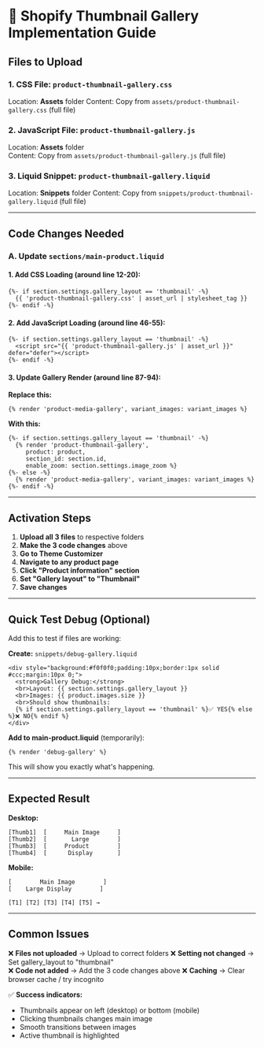 # 🚀 Shopify Thumbnail Gallery Implementation Guide

## Files to Upload

### 1. **CSS File: `product-thumbnail-gallery.css`**
Location: **Assets** folder
Content: Copy from `assets/product-thumbnail-gallery.css` (full file)

### 2. **JavaScript File: `product-thumbnail-gallery.js`**
Location: **Assets** folder  
Content: Copy from `assets/product-thumbnail-gallery.js` (full file)

### 3. **Liquid Snippet: `product-thumbnail-gallery.liquid`**
Location: **Snippets** folder
Content: Copy from `snippets/product-thumbnail-gallery.liquid` (full file)

---

## Code Changes Needed

### **A. Update `sections/main-product.liquid`**

#### 1. Add CSS Loading (around line 12-20):
```liquid
{%- if section.settings.gallery_layout == 'thumbnail' -%}
  {{ 'product-thumbnail-gallery.css' | asset_url | stylesheet_tag }}
{%- endif -%}
```

#### 2. Add JavaScript Loading (around line 46-55):
```liquid
{%- if section.settings.gallery_layout == 'thumbnail' -%}
  <script src="{{ 'product-thumbnail-gallery.js' | asset_url }}" defer="defer"></script>
{%- endif -%}
```

#### 3. Update Gallery Render (around line 87-94):

**Replace this:**
```liquid
{% render 'product-media-gallery', variant_images: variant_images %}
```

**With this:**
```liquid
{%- if section.settings.gallery_layout == 'thumbnail' -%}
  {% render 'product-thumbnail-gallery', 
     product: product, 
     section_id: section.id,
     enable_zoom: section.settings.image_zoom %}
{%- else -%}
  {% render 'product-media-gallery', variant_images: variant_images %}
{%- endif -%}
```

---

## Activation Steps

1. **Upload all 3 files** to respective folders
2. **Make the 3 code changes** above
3. **Go to Theme Customizer**
4. **Navigate to any product page**
5. **Click "Product information" section**
6. **Set "Gallery layout" to "Thumbnail"**
7. **Save changes**

---

## Quick Test Debug (Optional)

Add this to test if files are working:

**Create:** `snippets/debug-gallery.liquid`
```liquid
<div style="background:#f0f0f0;padding:10px;border:1px solid #ccc;margin:10px 0;">
  <strong>Gallery Debug:</strong>
  <br>Layout: {{ section.settings.gallery_layout }}
  <br>Images: {{ product.images.size }}
  <br>Should show thumbnails: 
  {% if section.settings.gallery_layout == 'thumbnail' %}✅ YES{% else %}❌ NO{% endif %}
</div>
```

**Add to main-product.liquid** (temporarily):
```liquid
{% render 'debug-gallery' %}
```

This will show you exactly what's happening.

---

## Expected Result

**Desktop:**
```
[Thumb1]  [     Main Image     ]
[Thumb2]  [       Large        ]
[Thumb3]  [     Product        ]
[Thumb4]  [      Display       ]
```

**Mobile:**
```
[        Main Image        ]
[    Large Display        ]

[T1] [T2] [T3] [T4] [T5] →
```

---

## Common Issues

❌ **Files not uploaded** → Upload to correct folders
❌ **Setting not changed** → Set gallery_layout to "thumbnail"  
❌ **Code not added** → Add the 3 code changes above
❌ **Caching** → Clear browser cache / try incognito

✅ **Success indicators:**
- Thumbnails appear on left (desktop) or bottom (mobile)
- Clicking thumbnails changes main image
- Smooth transitions between images
- Active thumbnail is highlighted